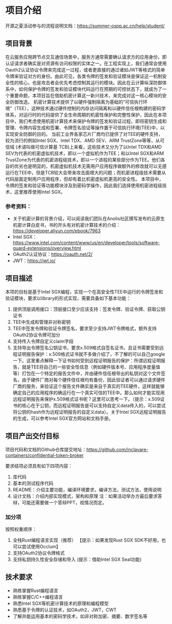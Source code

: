 # 项目介绍

开源之夏活动参与的流程说明文档：https://summer-ospp.ac.cn/help/student/

## 项目背景
在云服务应用跨节点交互通信场景中，服务方通常需要确认请求方的应用身份，即认证请求者确实是对资源有访问权限的实体之一。在工程实现上，我们通常会使用Oauth2认证协议令牌来完成这一过程，或者更直接的通过诸如JWT等格式的简单令牌来验证对方的身份。由此可见，各类令牌的签发和验证模块是保证这一机制安全性的核心，也是攻击者会优先考虑控制其运行的模块。因此在云计算纵深防御体系中，如何保护令牌的签发和验证模块代码运行在预期的可控状态下，就成为了一个重要命题，本项目旨在借助机密计算这一新兴技术，来完成对这一核心模块的安全防御改造。
机密计算技术提供了以硬件强制隔离为基础的“可信执行环境”（TEE），这种技术通过硬件控制的内存访问隔离和以硬件信任根构建的密码学体系，对运行时的代码提供了全生命周期的机密性保护和完整性保护，因此在本项目中，我们考虑使用机密计算技术来保护令牌的签发和验证过程，即将密钥生成和管理、令牌内容生成和签署、令牌签名验证等操作置于可信执行环境(TEE)中，以实现安全防御的目的。
当前工业界各家芯片厂商均已提供了对TEE的硬件支持，较为流行的例如Intel SGX、Intel TDX、AMD SEV、ARM TrustZone等等，从可信域 (术语叫做可信计算基 TCB)上来看，这些技术又分为了以Intel TDX和AMD SEV为代表的机密虚拟机技术，即以一个虚拟机作为TEE；和以Intel SGX和ARM TrustZone为代表的机密进程级技术，即以一个进程的某些部分作为TEE。他们各自的优劣也是明显的，机密虚拟机技术无需用户应用程序做额外的修改就可以无感运行在TEE中，但是TCB较大会带来攻击面增大的问题；而机密进程级技术需要从代码层面定制用户应用程序，但却有着比机密虚拟机更高的安全性。
本项目中，令牌的签发和验证等功能模块涉及到密码学操作，因此我们选择使用机密进程级技术，这里推荐使用Intel SGX。

### 参考资料：
- 关于机密计算的背景介绍，可以阅读我们团队在Anolis社区撰写发布的云原生机密计算白皮书，书的开头有对机密计算技术的介绍：https://developer.aliyun.com/ebook/7963
- Intel SGX：https://www.intel.com/content/www/us/en/developer/tools/software-guard-extensions/overview.html
- OAuth2认证协议：https://oauth.net/2/
- JWT：https://jwt.io/


## 项目描述
本项的目标是基于Intel SGX编程，实现一个在高安全性TEE中运行的令牌签发和验证模块，要求以library的形式实现，需要具备如下基本功能：
1. 提供顶层调用接口：顶层接口至少应该支持：签发令牌、验证令牌、获取公钥证书
2. TEE中生成和管理非对称密钥
3. TEE中签发令牌和验证令牌签名，要求至少支持JWT令牌格式，额外支持OAuth2协议令牌可加分
4. 支持传入令牌自定义claim字段
5. 支持导出令牌签名公钥证书，要求x.509格式自签名证书，且证书需要受到远程证明报告保护：x.509格式证书就不多做介绍了，不了解的可以自己google一下。这里重点解释一下证书如何受到远程证明报告的保护：所谓远程证明报告，就是TEE将自己的一些安全性信息（例如硬件版本号、应用程序度量值等）打包在一个特定的报告文件中，并由硬件信任根导出的私钥对这个文件签名，由于硬件厂商对每个硬件信任根均有备份，因此验证者可以通过请求硬件厂商的服务，来验证这个报告文件确实是来自于真实的TEE硬件，这样就能够确定自己的应用程序的确运行在一个真实可信的TEE中。那么如何才能实现用远程证明报告来保护x.509格式证书呢？这里可以思考一下。（提示：x.509证书的核心在于公钥，而远程证明报告是可以支持自定义data传入的，可以尝试将公钥的hash作为远程证明报告的自定义data）。关于Intel SGX远程证明报告的生成，可以参考Intel SGX官方网站和文档手册。

## 项目产出交付目标
项目代码和文档的Github仓库提交地址：https://github.com/inclavare-containers/confidential-token-broker

要求结项必须具有如下四项内容：
1. 库代码
2. 基本的测试程序代码
3. README：介绍主要功能，编译环境要求，编译方法，测试方法，使用说明
4. 设计文档：介绍内部实现模式，架构和原理
注：如果活动举办方最后要求答辩，可能还需要做一个答辩PPT，视情况而定。

### 加分项
按照权重顺序：
1. 全栈Rust编程语言实现（推荐） 【提示：如果发现Rust SGX SDK不好用，也可以尝试使用Occlum】
2. 支持OAuth2协议令牌格式
3. 支持私钥持久性安全存储和导入 (提示：借助Intel SGX Seal功能)

## 技术要求
- 熟练掌握Rust编程语言
- 熟练掌握C/C++编程语言
- 熟悉Intel SGX等机密计算技术的原理和编程模型
- 熟悉基于令牌的认证技术，如OAuth2，JWT，CWT
- 了解并能运用基本的密码学技术，如非对称加密、摘要、数字签名等
